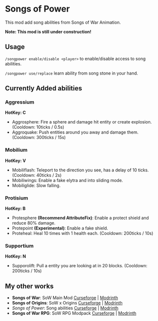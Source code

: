 # Songs of Power

This mod add song abilities from Songs of War Animation.

**Note: This mod is still under construction!**

## Usage

`/songpower enable/disable <player>` to enable/disable access to song abilities.

`/songpower use/replace` learn ability from song stone in your hand.

## Currently Added abilities

### Aggressium

**HotKey: C**

- Aggrosphere: Fire a sphere and damage hit entity or create explosion. (Cooldown: 10ticks / 0.5s)
- Aggroquake: Push entities around you away and damage them. (Cooldown: 300ticks / 15s)

### Mobilium

**HotKey: V**

- Mobiliflash: Teleport to the direction you see, has a delay of 10 ticks. (Cooldown: 40ticks / 2s)
- Mobiliwings: Enable a fake elytra and into sliding mode.
- Mobiliglide: Slow falling.

### Protisium

**HotKey: B**

- Protesphere **(Recommend AttributeFix)**: Enable a protect shield and reduce 80% damage.
- Protepoint **(Experimental)**: Enable a fake shield.
- Proteheal: Heal 10 times with 1 health each. (Cooldown: 200ticks / 10s)

### Supportium

**HotKey: N**

- Supporolift: Pull a entity you are looking at in 20 blocks. (Cooldown: 200ticks / 10s)

## My other works

- **Songs of War**: SoW Main Mod [Curseforge](https://www.curseforge.com/minecraft/mc-mods/songs-of-war) | [Modrinth](https://modrinth.com/mod/songs-of-war)
- **Songs of Origins**: SoW x Origins [Curseforge](https://www.curseforge.com/minecraft/mc-mods/songs-of-origins) | [Modrinth](https://modrinth.com/mod/songs-of-origins)
- *Songs of Power*: Song abilities [Curseforge](https://www.curseforge.com/minecraft/mc-mods/songs-of-power) | [Modrinth](https://modrinth.com/mod/songs-of-power)
- **Songs of War RPG**: SoW RPG Modpack [Curseforge](https://www.curseforge.com/minecraft/modpacks/songs-of-war-rpg) | [Modrinth](https://modrinth.com/modpack/songs-of-war-rpg)

